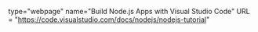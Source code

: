 type="webpage"
name="Build Node.js Apps with Visual Studio Code"
URL = "https://code.visualstudio.com/docs/nodejs/nodejs-tutorial"
